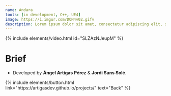 ```yaml
---
name: Andara
tools: [in development, C++, UE4]
image: https://i.imgur.com/DON4v02.gifv
description: Lorem ipsum dolor sit amet, consectetur adipiscing elit, sed do eiusmod tempor incididunt ut labore et dolore magna aliqua.
---
```


{% include elements/video.html id="SLZAzNJeupM" %}

# Brief


- Developed by **Ángel Artigas Pérez** & **Jordi Sans Solé**.

<p class="text-center">
{% include elements/button.html link="https://artigasdev.github.io/projects/" text="Back" %}
</p>